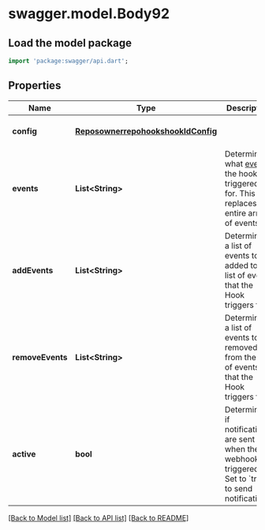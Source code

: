 # swagger.model.Body92

## Load the model package
```dart
import 'package:swagger/api.dart';
```

## Properties
Name | Type | Description | Notes
------------ | ------------- | ------------- | -------------
**config** | [**ReposownerrepohookshookIdConfig**](ReposownerrepohookshookIdConfig.md) |  | [optional] [default to null]
**events** | **List&lt;String&gt;** | Determines what [events](https://developer.github.com/webhooks/event-payloads) the hook is triggered for. This replaces the entire array of events. | [optional] [default to []]
**addEvents** | **List&lt;String&gt;** | Determines a list of events to be added to the list of events that the Hook triggers for. | [optional] [default to []]
**removeEvents** | **List&lt;String&gt;** | Determines a list of events to be removed from the list of events that the Hook triggers for. | [optional] [default to []]
**active** | **bool** | Determines if notifications are sent when the webhook is triggered. Set to &#x60;true&#x60; to send notifications. | [optional] [default to true]

[[Back to Model list]](../README.md#documentation-for-models) [[Back to API list]](../README.md#documentation-for-api-endpoints) [[Back to README]](../README.md)

